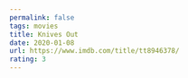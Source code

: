 ```yaml
---
permalink: false
tags: movies
title: Knives Out
date: 2020-01-08
url: https://www.imdb.com/title/tt8946378/
rating: 3
---
```

